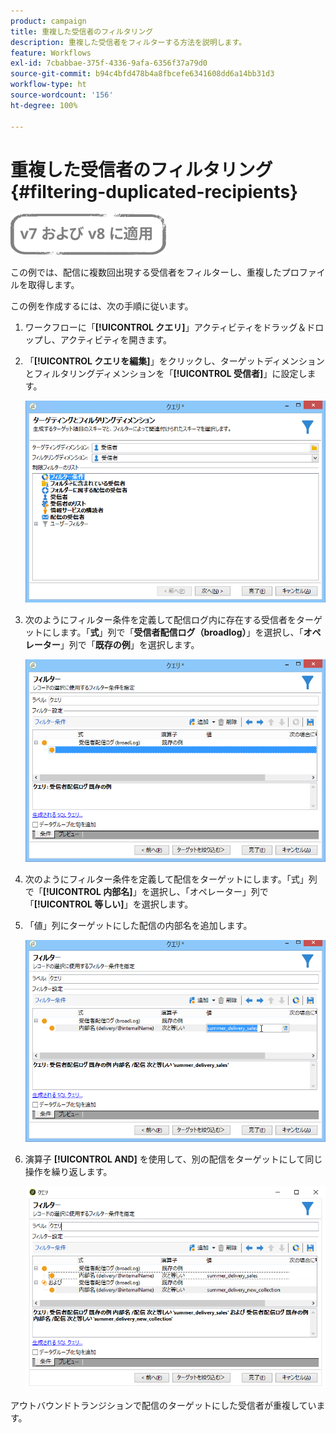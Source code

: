 ```yaml
---
product: campaign
title: 重複した受信者のフィルタリング
description: 重複した受信者をフィルターする方法を説明します。
feature: Workflows
exl-id: 7cbabbae-375f-4336-9afa-6356f37a79d0
source-git-commit: b94c4bfd478b4a8fbcefe6341608dd6a14bb31d3
workflow-type: ht
source-wordcount: '156'
ht-degree: 100%

---
```


# 重複した受信者のフィルタリング {#filtering-duplicated-recipients}

![](../../assets/common.svg)

この例では、配信に複数回出現する受信者をフィルターし、重複したプロファイルを取得します。

この例を作成するには、次の手順に従います。

1. ワークフローに「**[!UICONTROL クエリ]**」アクティビティをドラッグ＆ドロップし、アクティビティを開きます。
1. 「**[!UICONTROL クエリを編集]**」をクリックし、ターゲットディメンションとフィルタリングディメンションを「**[!UICONTROL 受信者]**」に設定します。

   ![](assets/query_recipients_1.png)

1. 次のようにフィルター条件を定義して配信ログ内に存在する受信者をターゲットにします。「**式**」列で「**受信者配信ログ（broadlog）**」を選択し、「**オペレーター**」列で「**既存の例**」を選択します。

   ![](assets/query_recipients_2.png)

1. 次のようにフィルター条件を定義して配信をターゲットにします。「式」列で「**[!UICONTROL 内部名]**」を選択し、「オペレーター」列で「**[!UICONTROL 等しい]**」を選択します。
1. 「値」列にターゲットにした配信の内部名を追加します。

   ![](assets/query_recipients_3.png)

1. 演算子 **[!UICONTROL AND]** を使用して、別の配信をターゲットにして同じ操作を繰り返します。

   ![](assets/query_recipients_4.png)

アウトバウンドトランジションで配信のターゲットにした受信者が重複しています。
